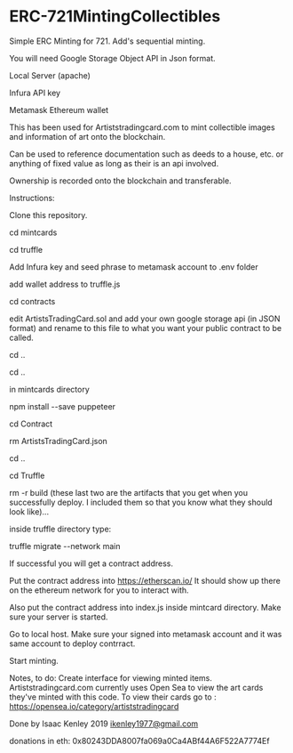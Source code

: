# ERC-721MintingCollectibles

Simple ERC Minting for 721.  Add's sequential minting.

You will need Google Storage Object API in Json format.

Local Server (apache)

Infura API key

Metamask Ethereum wallet

This has been used for Artiststradingcard.com to mint collectible images and information of art onto the blockchain.

Can be used to reference documentation such as deeds to a house, etc. or anything of fixed value as long as their is an api involved.

Ownership is recorded onto the blockchain and transferable.

Instructions:

Clone this repository.

cd mintcards

cd truffle

Add Infura key and seed phrase to metamask account to .env folder

add wallet address to truffle.js

cd contracts

edit ArtistsTradingCard.sol and add your own google storage api (in JSON format) and rename to this file to what you want your public contract to be called.

cd ..

cd ..


in mintcards directory

npm install --save puppeteer

cd Contract

rm ArtistsTradingCard.json

cd ..

cd Truffle

rm -r build     (these last two are the artifacts that you get when you successfully deploy.  I included them so that you know what they should look like)...

inside truffle directory type:

truffle migrate --network main

If successful you will get a contract address.  

Put the contract address into https://etherscan.io/  It should show up there on the ethereum network for you to interact with.

Also put the contract address into index.js inside mintcard directory.  Make sure your server is started.  

Go to local host.  Make sure your signed into metamask account and it was same account to deploy contrract.

Start minting.

Notes, to do:  Create interface for viewing minted items.  Artiststradingcard.com currently uses Open Sea to view the art cards they've minted with this code.  To view their cards go to :  https://opensea.io/category/artiststradingcard

Done by Isaac Kenley 2019 ikenley1977@gmail.com

donations in eth:  0x80243DDA8007fa069a0Ca4ABf44A6F522A7774Ef
